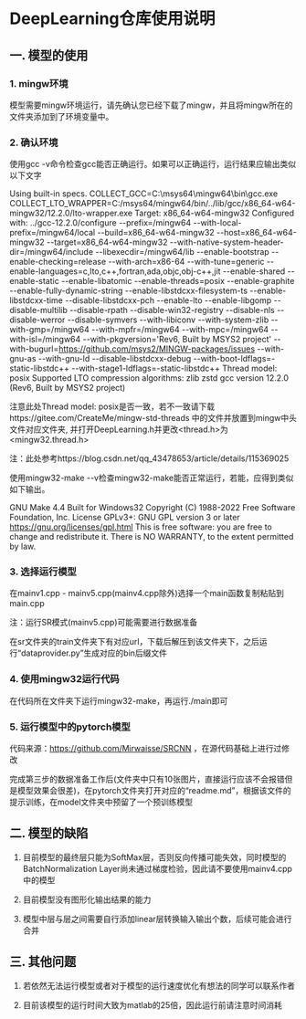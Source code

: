 # DeepLearning仓库使用说明

## 一. 模型的使用

### 1. mingw环境

模型需要mingw环境运行，请先确认您已经下载了mingw，并且将mingw所在的文件夹添加到了环境变量中。

### 2. 确认环境

使用gcc -v命令检查gcc能否正确运行。如果可以正确运行，运行结果应输出类似以下文字

Using built-in specs.
COLLECT_GCC=C:\msys64\mingw64\bin\gcc.exe
COLLECT_LTO_WRAPPER=C:/msys64/mingw64/bin/../lib/gcc/x86_64-w64-mingw32/12.2.0/lto-wrapper.exe
Target: x86_64-w64-mingw32
Configured with: ../gcc-12.2.0/configure --prefix=/mingw64 --with-local-prefix=/mingw64/local --build=x86_64-w64-mingw32 --host=x86_64-w64-mingw32 --target=x86_64-w64-mingw32 --with-native-system-header-dir=/mingw64/include --libexecdir=/mingw64/lib --enable-bootstrap --enable-checking=release --with-arch=x86-64 --with-tune=generic --enable-languages=c,lto,c++,fortran,ada,objc,obj-c++,jit --enable-shared --enable-static --enable-libatomic --enable-threads=posix --enable-graphite --enable-fully-dynamic-string --enable-libstdcxx-filesystem-ts --enable-libstdcxx-time --disable-libstdcxx-pch --enable-lto --enable-libgomp --disable-multilib --disable-rpath --disable-win32-registry --disable-nls --disable-werror --disable-symvers --with-libiconv --with-system-zlib --with-gmp=/mingw64 --with-mpfr=/mingw64 --with-mpc=/mingw64 --with-isl=/mingw64 --with-pkgversion='Rev6, Built by MSYS2 project' --with-bugurl=https://github.com/msys2/MINGW-packages/issues --with-gnu-as --with-gnu-ld --disable-libstdcxx-debug --with-boot-ldflags=-static-libstdc++ --with-stage1-ldflags=-static-libstdc++
Thread model: posix
Supported LTO compression algorithms: zlib zstd
gcc version 12.2.0 (Rev6, Built by MSYS2 project)

注意此处Thread model: posix是否一致，若不一致请下载https://gitee.com/CreateMe/mingw-std-threads 中的文件并放置到mingw中头文件对应文件夹, 并打开DeepLearning.h并更改<thread.h>为<mingw32.thread.h>

注：此处参考https://blog.csdn.net/qq_43478653/article/details/115369025

使用mingw32-make --v检查mingw32-make能否正常运行，若能，应得到类似如下输出。

GNU Make 4.4
Built for Windows32
Copyright (C) 1988-2022 Free Software Foundation, Inc.
License GPLv3+: GNU GPL version 3 or later <https://gnu.org/licenses/gpl.html>
This is free software: you are free to change and redistribute it.
There is NO WARRANTY, to the extent permitted by law.

### 3. 选择运行模型

在mainv1.cpp - mainv5.cpp(mainv4.cpp除外)选择一个main函数复制粘贴到main.cpp

注：运行SR模式(mainv5.cpp)可能需要进行数据准备

在sr文件夹的train文件夹下有对应url，下载后解压到该文件夹下，之后运行“dataprovider.py”生成对应的bin后缀文件

### 4. 使用mingw32运行代码

在代码所在文件夹下运行mingw32-make，再运行./main即可

### 5. 运行模型中的pytorch模型

代码来源：https://github.com/Mirwaisse/SRCNN ，在源代码基础上进行过修改

完成第三步的数据准备工作后(文件夹中只有10张图片，直接运行应该不会报错但是模型效果会很差)，在pytorch文件夹打开对应的“readme.md”，根据该文件的提示训练，在model文件夹中预留了一个预训练模型

## 二. 模型的缺陷

1. 目前模型的最终层只能为SoftMax层，否则反向传播可能失效，同时模型的BatchNormalization Layer尚未通过梯度检验，因此请不要使用mainv4.cpp中的模型

2. 目前模型没有图形化输出结果的能力

3. 模型中层与层之间需要自行添加linear层转换输入输出个数，后续可能会进行合并

## 三. 其他问题

1. 若依然无法运行模型或者对于模型的运行速度优化有想法的同学可以联系作者

2. 目前该模型的运行时间大致为matlab的25倍，因此运行前请注意时间消耗
